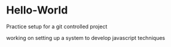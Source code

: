 # Hello-World
Practice setup for a git controlled project


working on setting up a system to develop javascript techniques
